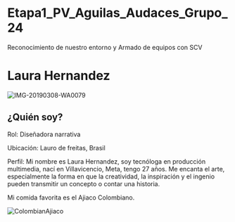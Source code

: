 # Etapa1_PV_Aguilas_Audaces_Grupo_24
Reconocimiento de nuestro entorno y Armado de equipos con SCV

# Laura Hernandez

![IMG-20190308-WA0079](https://github.com/user-attachments/assets/f467bc82-ec25-4faf-97a4-2469a8798ed5)


## ¿Quién soy?
Rol: Diseñadora narrativa

Ubicación: Lauro de freitas, Brasil

Perfil: Mi nombre es Laura Hernandez, soy tecnóloga en producción multimedia, nací en Villavicencio, Meta, tengo 27 años. Me encanta el arte, especialmente la forma en que la creatividad, la inspiración y el ingenio pueden transmitir un concepto o contar una historia.

Mi comida favorita es el Ajiaco Colombiano.

![ColombianAjiaco](https://github.com/user-attachments/assets/94d08d5c-9964-453d-8cea-c37c41114845)
